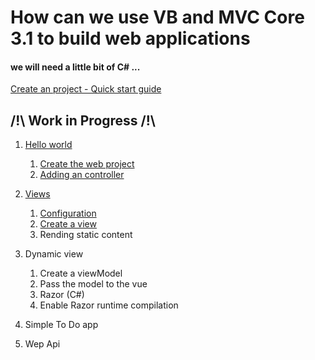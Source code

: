 # How can we use VB and MVC Core 3.1 to build web applications
#### we will need a little bit of C# ...

[Create an project - Quick start guide](./tuto/0/QuickStartGuide.md)

## /!\ Work in Progress /!\

 1. [Hello world](./tuto/1/Tuto1.md)
	1. [Create the web project](./tuto/1/Tuto1.md#1---Create-the-web-project)
	2. [Adding an controller](./tuto/1/Tuto1.md#2---Adding-an-controller)
2. [Views](./tuto/2/Tuto2.md)
	1. [Configuration](./tuto/2/Tuto2.md#1---Configuration)
	2. [Create a view](./tuto/2/Tuto2.md#2---Create-a-view)
	3. Rending static content
3. Dynamic view
	1. Create a viewModel
	2. Pass the model to the vue
	3. Razor (C#)
	5. Enable Razor runtime compilation
4. Simple To Do app
	
5. Wep Api